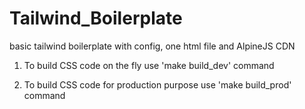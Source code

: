# Tailwind_Boilerplate

basic tailwind boilerplate with config, one html file and AlpineJS CDN

1. To build CSS code on the fly use 'make build_dev' command

2. To build CSS code for production purpose use 'make build_prod' command
